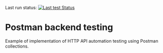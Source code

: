Last run status: [![Last test Status](https://travis-ci.com/bestchanges/postman-backend-testing.svg?branch=master)](https://travis-ci.com/bestchanges/postman-backend-testing)

# Postman backend testing 
Example of implementation of HTTP API automation testing using Postman collections.

